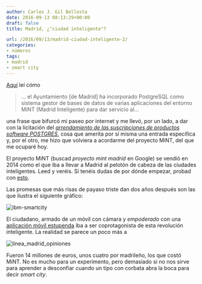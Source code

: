 ```yaml
---
author: Carlos J. Gil Bellosta
date: 2016-09-13 08:13:29+00:00
draft: false
title: Madrid, ¿"ciudad inteligente"?

url: /2016/09/13/madrid-ciudad-inteligente-2/
categories:
- números
tags:
- madrid
- smart city
---
```


[Aquí](http://www.economiadigital.es/es/notices/2015/06/carmena-se-lo-toma-con-calma-a-la-hora-de-licitar-nuevos-contratos-73419.php) leí cómo

>... el Ayuntamiento [de Madrid] ha incorporado PostgreSQL como sistema gestor de bases de datos de varias aplicaciones del entorno MiNT (Madrid Inteligente) para dar servicio al...

una frase que bifurcó mi paseo por internet y me llevó, por un lado, a dar con la licitación del [_arrendamiento de las suscripciones de productos software POSTGRES_](https://t.co/nb8JmnWk8g), cosa que amerita por sí misma una entrada específica y, por el otro, me hizo que volviera a acordarme del proyecto MiNT, del que me ocuparé hoy.

El proyecto MiNT (buscad _proyecto mint madrid_ en Google) se vendió en 2014 como el que iba a llevar a Madrid al pelotón de cabeza de las ciudades inteligentes. Leed y veréis. Si tenéis dudas de por dónde empezar, probad con [esto](http://www.madrid.es/UnidadesDescentralizadas/RelacionesInternacionales/Publicaciones/CatalogoBuenasPracticas/Economia/MiNT%20Madrid%20Inteligente%2014.pdf).

Las promesas que más risas de payaso triste dan dos años después son las que ilustra el siguiente gráfico:

![ibm-smartcity](/wp-uploads/2016/09/IBM-SmartCity.jpg)

El ciudadano, armado de un móvil con cámara y _empoderado_ con una [aplicación móvil estupenda](https://play.google.com/store/apps/details?id=com.iam.lineaMadrid) iba a ser coprotagonista de esta revolución inteligente. La realidad se parece un poco más a

![linea_madrid_opiniones](/wp-uploads/2016/09/linea_madrid_opiniones.png)

Fueron 14 millones de euros, unos cuatro por madrileño, los que costó MiNT. No es mucho para un experimento, pero demasiado si no nos sirve para aprender a desconfiar cuando un tipo con corbata abra la boca para decir _smart city_.